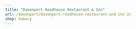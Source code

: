 ```yaml
---
title: "Davenport Roadhouse Restaurant & Inn"
url: /davenport/davenport-roadhouse-restaurant-and-inn-2/
shop: bakery
---
```

